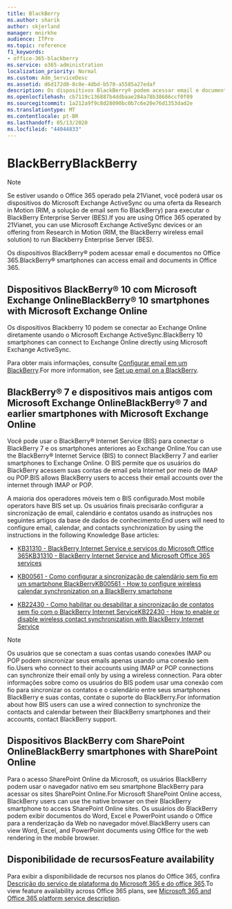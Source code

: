```yaml
---
title: BlackBerry
ms.author: sharik
author: skjerland
manager: mnirkhe
audience: ITPro
ms.topic: reference
f1_keywords:
- office-365-blackberry
ms.service: o365-administration
localization_priority: Normal
ms.custom: Adm_ServiceDesc
ms.assetid: d6d172d8-8c0e-4dbd-b570-a5585a27edaf
description: Os dispositivos BlackBerry® podem acessar email e documentos no Office 365.
ms.openlocfilehash: cb7119c136887b4ddbaae284a78b38686ccf0f09
ms.sourcegitcommit: 1a212a9f9c8d28090bc0b7c6e20e76d1353dad2e
ms.translationtype: MT
ms.contentlocale: pt-BR
ms.lasthandoff: 05/13/2020
ms.locfileid: "44044833"
---
```

# <a name="blackberry"></a><span data-ttu-id="33a64-103">BlackBerry</span><span class="sxs-lookup"><span data-stu-id="33a64-103">BlackBerry</span></span>

> [!NOTE]
> <span data-ttu-id="33a64-104">Se estiver usando o Office 365 operado pela 21Vianet, você poderá usar os dispositivos do Microsoft Exchange ActiveSync ou uma oferta da Research in Motion (RIM, a solução de email sem fio BlackBerry) para executar o BlackBerry Enterprise Server (BES).</span><span class="sxs-lookup"><span data-stu-id="33a64-104">If you are using Office 365 operated by 21Vianet, you can use Microsoft Exchange ActiveSync devices or an offering from Research in Motion (RIM, the BlackBerry wireless email solution) to run Blackberry Enterprise Server (BES).</span></span> 
  
<span data-ttu-id="33a64-105">Os dispositivos BlackBerry® podem acessar email e documentos no Office 365.</span><span class="sxs-lookup"><span data-stu-id="33a64-105">BlackBerry® smartphones can access email and documents in Office 365.</span></span>
  
## <a name="blackberry-10-smartphones-with-microsoft-exchange-online"></a><span data-ttu-id="33a64-106">Dispositivos BlackBerry® 10 com Microsoft Exchange Online</span><span class="sxs-lookup"><span data-stu-id="33a64-106">BlackBerry® 10 smartphones with Microsoft Exchange Online</span></span>

<span data-ttu-id="33a64-107">Os dispositivos Blackberry 10 podem se conectar ao Exchange Online diretamente usando o Microsoft Exchange ActiveSync.</span><span class="sxs-lookup"><span data-stu-id="33a64-107">BlackBerry 10 smartphones can connect to Exchange Online directly using Microsoft Exchange ActiveSync.</span></span>
  
<span data-ttu-id="33a64-108">Para obter mais informações, consulte [Configurar email em um BlackBerry](https://go.microsoft.com/fwlink/?linkid=863394).</span><span class="sxs-lookup"><span data-stu-id="33a64-108">For more information, see [Set up email on a BlackBerry](https://go.microsoft.com/fwlink/?linkid=863394).</span></span>
  
## <a name="blackberry-7-and-earlier-smartphones-with-microsoft-exchange-online"></a><span data-ttu-id="33a64-109">BlackBerry® 7 e dispositivos mais antigos com Microsoft Exchange Online</span><span class="sxs-lookup"><span data-stu-id="33a64-109">BlackBerry® 7 and earlier smartphones with Microsoft Exchange Online</span></span>

<span data-ttu-id="33a64-110">Você pode usar o BlackBerry® Internet Service (BIS) para conectar o BlackBerry 7 e os smartphones anteriores ao Exchange Online.</span><span class="sxs-lookup"><span data-stu-id="33a64-110">You can use the BlackBerry® Internet Service (BIS) to connect BlackBerry 7 and earlier smartphones to Exchange Online.</span></span> <span data-ttu-id="33a64-111">O BIS permite que os usuários do BlackBerry acessem suas contas de email pela Internet por meio de IMAP ou POP.</span><span class="sxs-lookup"><span data-stu-id="33a64-111">BIS allows BlackBerry users to access their email accounts over the internet through IMAP or POP.</span></span>
  
<span data-ttu-id="33a64-112">A maioria dos operadores móveis tem o BIS configurado.</span><span class="sxs-lookup"><span data-stu-id="33a64-112">Most mobile operators have BIS set up.</span></span> <span data-ttu-id="33a64-113">Os usuários finais precisarão configurar a sincronização de email, calendário e contatos usando as instruções nos seguintes artigos da base de dados de conhecimento:</span><span class="sxs-lookup"><span data-stu-id="33a64-113">End users will need to configure email, calendar, and contacts synchronization by using the instructions in the following Knowledge Base articles:</span></span>
  
- [<span data-ttu-id="33a64-114">KB31310 - BlackBerry Internet Service e serviços do Microsoft Office 365</span><span class="sxs-lookup"><span data-stu-id="33a64-114">KB31310 - BlackBerry Internet Service and Microsoft Office 365 services</span></span>](https://go.microsoft.com/fwlink/?LinkID=826158&amp;clcid=0x409)
    
- [<span data-ttu-id="33a64-115">KB00561 - Como configurar a sincronização de calendário sem fio em um smartphone BlackBerry</span><span class="sxs-lookup"><span data-stu-id="33a64-115">KB00561 - How to configure wireless calendar synchronization on a BlackBerry smartphone</span></span>](https://go.microsoft.com/fwlink/?LinkID=826160&amp;clcid=0x409)
    
- [<span data-ttu-id="33a64-116">KB22430 - Como habilitar ou desabilitar a sincronização de contatos sem fio com o BlackBerry Internet Service</span><span class="sxs-lookup"><span data-stu-id="33a64-116">KB22430 - How to enable or disable wireless contact synchronization with BlackBerry Internet Service</span></span>](https://go.microsoft.com/fwlink/?LinkID=826161&amp;clcid=0x409)
    
> [!NOTE]
> <span data-ttu-id="33a64-117">Os usuários que se conectam a suas contas usando conexões IMAP ou POP podem sincronizar seus emails apenas usando uma conexão sem fio.</span><span class="sxs-lookup"><span data-stu-id="33a64-117">Users who connect to their accounts using IMAP or POP connections can synchronize their email only by using a wireless connection.</span></span> <span data-ttu-id="33a64-118">Para obter informações sobre como os usuários do BIS podem usar uma conexão com fio para sincronizar os contatos e o calendário entre seus smartphones BlackBerry e suas contas, contate o suporte do BlackBerry.</span><span class="sxs-lookup"><span data-stu-id="33a64-118">For information about how BIS users can use a wired connection to synchronize the contacts and calendar between their BlackBerry smartphones and their accounts, contact BlackBerry support.</span></span> 
  
## <a name="blackberry-smartphones-with-sharepoint-online"></a><span data-ttu-id="33a64-119">Dispositivos BlackBerry com SharePoint Online</span><span class="sxs-lookup"><span data-stu-id="33a64-119">BlackBerry smartphones with SharePoint Online</span></span>

<span data-ttu-id="33a64-120">Para o acesso SharePoint Online da Microsoft, os usuários BlackBerry podem usar o navegador nativo em seu smartphone BlackBerry para acessar os sites SharePoint Online.</span><span class="sxs-lookup"><span data-stu-id="33a64-120">For Microsoft SharePoint Online access, BlackBerry users can use the native browser on their BlackBerry smartphone to access SharePoint Online sites.</span></span> <span data-ttu-id="33a64-121">Os usuários do BlackBerry podem exibir documentos do Word, Excel e PowerPoint usando o Office para a renderização da Web no navegador móvel.</span><span class="sxs-lookup"><span data-stu-id="33a64-121">BlackBerry users can view Word, Excel, and PowerPoint documents using Office for the web rendering in the mobile browser.</span></span>
  
## <a name="feature-availability"></a><span data-ttu-id="33a64-122">Disponibilidade de recursos</span><span class="sxs-lookup"><span data-stu-id="33a64-122">Feature availability</span></span>

<span data-ttu-id="33a64-123">Para exibir a disponibilidade de recursos nos planos do Office 365, confira [Descrição do serviço de plataforma do Microsoft 365 e do office 365](office-365-platform-service-description.md).</span><span class="sxs-lookup"><span data-stu-id="33a64-123">To view feature availability across Office 365 plans, see [Microsoft 365 and Office 365 platform service description](office-365-platform-service-description.md).</span></span>
  